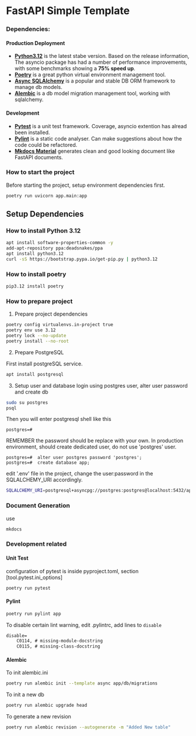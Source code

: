 FastAPI Simple Template
========================

### Dependencies:
#### Production Deployment
- **[Python3.12](https://docs.python.org/3/whatsnew/3.12.html)** is the latest stabe version. Based on the release information, The asyncio package has had a number of performance improvements, with some benchmarks showing a **75% speed up**.
- **[Poetry](https://python-poetry.org/)** is a great python virtual environment management tool.
- **[Async SQLAlchemy](https://docs.sqlalchemy.org/en/20/orm/extensions/asyncio.html)** is a popular and stable DB ORM framework to manage db models.
- **[Alembic](https://alembic.sqlalchemy.org/en/latest/)** is a db model migration management tool, working with sqlalchemy.

#### Development
- **[Pytest](https://docs.pytest.org/en/8.2.x/)** is a unit test framework. Coverage, asyncio extention has alread been installed.
- **[Pylint](https://pylint.readthedocs.io/en/stable/)** is a static code analyser. Can make suggestions about how the code could be refactored.
- **[Mkdocs Material](https://squidfunk.github.io/mkdocs-material/)** generates clean and good looking document like FastAPI documents.

### How to start the project
Before starting the project, setup environment dependencies first.
```bash
poetry run uvicorn app.main:app
```

## Setup Dependencies
### How to install Python 3.12
```bash
apt install software-properties-common -y
add-apt-repository ppa:deadsnakes/ppa
apt install python3.12
curl -sS https://bootstrap.pypa.io/get-pip.py | python3.12
```

### How to install poetry
```bash
pip3.12 install poetry
```

### How to prepare project

1. Prepare project dependencies

```bash
poetry config virtualenvs.in-project true
poetry env use 3.12
poetry lock --no-update
poetry install --no-root
```

2. Prepare PostgreSQL

First install postgreSQL service.
```bash
apt install postgresql
```

3. Setup user and database
login using postgres user, alter user password and create db
```bash
sudo su postgres
psql
```

Then you will enter postgresql shell like this
```
postgres=# 
```

REMEMBER the password should be replace with your own. In production environment, should create dedicated user, do not use 'postgres' user.
```
postgres=#  alter user postgres password 'postgres';
postgres=#  create database app;
```

edit '.env' file in the project, change the user:password in the SQLALCHEMY_URI accordingly.
```bash
SQLALCHEMY_URI=postgresql+asyncpg://postgres:postgres@localhost:5432/app
```
### Document Generation

use 
```bash
mkdocs 
```

### Development related 

#### Unit Test
configuration of pytest is inside pyproject.toml, section \[tool.pytest.ini_options\]
```bash
poetry run pytest
```

#### Pylint

```bash
poetry run pylint app
```

To disable certain lint warning, edit .pylintrc, add lines to `disable`
```txt
disable=
    C0114, # missing-module-docstring
    C0115, # missing-class-docstring
```


#### Alembic
To init alembic.ini
```bash
poetry run alembic init --template async app/db/migrations
```
To init a new db
```bash
poetry run alembic upgrade head

```

To generate a new revision

```bash
poetry run alembic revision --autogenerate -m "Added New table"
```
